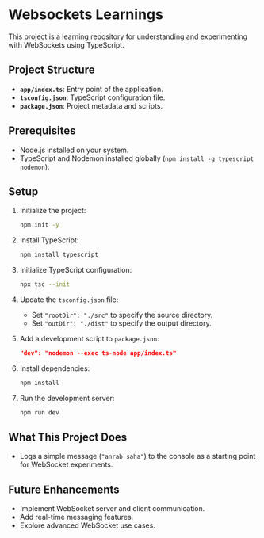 # Websockets Learnings

This project is a learning repository for understanding and experimenting with WebSockets using TypeScript.

## Project Structure

- **`app/index.ts`**: Entry point of the application.
- **`tsconfig.json`**: TypeScript configuration file.
- **`package.json`**: Project metadata and scripts.

## Prerequisites

- Node.js installed on your system.
- TypeScript and Nodemon installed globally (`npm install -g typescript nodemon`).

## Setup

1. Initialize the project:
   ```bash
   npm init -y
   ```

2. Install TypeScript:
   ```bash
   npm install typescript
   ```

3. Initialize TypeScript configuration:
   ```bash
   npx tsc --init
   ```

4. Update the `tsconfig.json` file:
   - Set `"rootDir": "./src"` to specify the source directory.
   - Set `"outDir": "./dist"` to specify the output directory.

5. Add a development script to `package.json`:
   ```json
   "dev": "nodemon --exec ts-node app/index.ts"
   ```

6. Install dependencies:
   ```bash
   npm install
   ```

7. Run the development server:
   ```bash
   npm run dev
   ```

## What This Project Does

- Logs a simple message (`"anrab saha"`) to the console as a starting point for WebSocket experiments.

## Future Enhancements

- Implement WebSocket server and client communication.
- Add real-time messaging features.
- Explore advanced WebSocket use cases.
